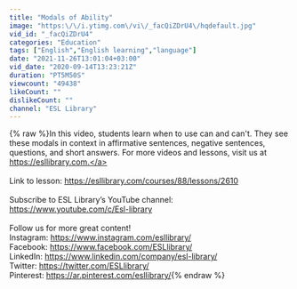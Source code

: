 ```yaml
---
title: "Modals of Ability"
image: "https:\/\/i.ytimg.com\/vi\/_facQiZDrU4\/hqdefault.jpg"
vid_id: "_facQiZDrU4"
categories: "Education"
tags: ["English","English learning","language"]
date: "2021-11-26T13:01:04+03:00"
vid_date: "2020-09-14T13:23:21Z"
duration: "PT5M50S"
viewcount: "49438"
likeCount: ""
dislikeCount: ""
channel: "ESL Library"
---
```

{% raw %}In this video, students learn when to use can and can't. They see these modals in context in affirmative sentences, negative sentences, questions, and short answers. For more videos and lessons, visit us at <a rel="nofollow" target="blank" href="https://esllibrary.com.">https://esllibrary.com.</a><br /><br />Link to lesson: <a rel="nofollow" target="blank" href="https://esllibrary.com/courses/88/lessons/2610">https://esllibrary.com/courses/88/lessons/2610</a><br /><br />Subscribe to ESL Library’s YouTube channel: <a rel="nofollow" target="blank" href="https://www.youtube.com/c/Esl-library">https://www.youtube.com/c/Esl-library</a><br /><br />Follow us for more great content!<br />Instagram: <a rel="nofollow" target="blank" href="https://www.instagram.com/esllibrary/">https://www.instagram.com/esllibrary/</a><br />Facebook: <a rel="nofollow" target="blank" href="https://www.facebook.com/ESLlibrary/">https://www.facebook.com/ESLlibrary/</a><br />LinkedIn: <a rel="nofollow" target="blank" href="https://www.linkedin.com/company/esl-library/">https://www.linkedin.com/company/esl-library/</a><br />Twitter: <a rel="nofollow" target="blank" href="https://twitter.com/ESLlibrary/">https://twitter.com/ESLlibrary/</a><br />Pinterest: <a rel="nofollow" target="blank" href="https://ar.pinterest.com/esllibrary/">https://ar.pinterest.com/esllibrary/</a>{% endraw %}
